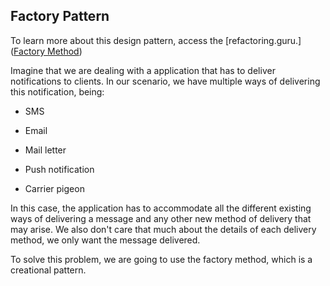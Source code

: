 ## Factory Pattern

To learn more about this design pattern, access the [refactoring.guru.]([Factory Method](https://refactoring.guru/design-patterns/factory-method))

Imagine that we are dealing with a application that has to deliver notifications to clients. In our scenario, we have multiple ways of delivering this notification, being:

- SMS

- Email

- Mail letter

- Push notification

- Carrier pigeon


In this case, the application has to accommodate all the different existing ways of delivering a message and any other new method of delivery that may arise.
We also don't care that much about the details of each delivery method, we only want the message delivered.

To solve this problem, we are going to use the factory method, which is a creational pattern.